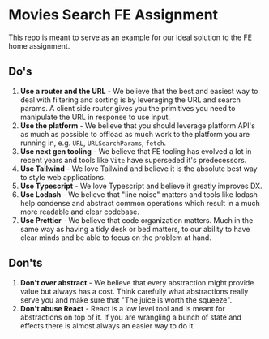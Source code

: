 # Movies Search FE Assignment

This repo is meant to serve as an example for our ideal solution to the FE home assignment.

## Do's

1. **Use a router and the URL** - We believe that the best and easiest way to deal with filtering and sorting is by leveraging the URL and search params. A client side router gives you the primitives you need to manipulate the URL in response to use input.
2. **Use the platform** - We believe that you should leverage platform API's as much as possible to offload as much work to the platform you are running in, e.g. `URL`, `URLSearchParams`, `fetch`.
3. **Use next gen tooling** - We believe that FE tooling has evolved a lot in recent years and tools like `Vite` have superseded it's predecessors.
4. **Use Tailwind** - We love Tailwind and believe it is the absolute best way to style web applications.
5. **Use Typescript** - We love Typescript and believe it greatly improves DX.
6. **Use Lodash** - We believe that "line noise" matters and tools like lodash help condense and abstract common operations which result in a much more readable and clear codebase.
7. **Use Prettier** - We believe that code organization matters. Much in the same way as having a tidy desk or bed matters, to our ability to have clear minds and be able to focus on the problem at hand.

## Don'ts

1. **Don't over abstract** - We believe that every abstraction might provide value but always has a cost. Think carefully what abstractions really serve you and make sure that "The juice is worth the squeeze". 
2. **Don't abuse React** - React is a low level tool and is meant for abstractions on top of it. If you are wrangling a bunch of state and effects there is almost always an easier way to do it.
